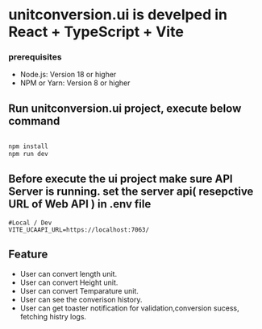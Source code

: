 # unitconversion.ui is develped in React + TypeScript + Vite

### prerequisites

- Node.js: Version 18 or higher
- NPM or Yarn: Version 8 or higher

## Run unitconversion.ui project, execute below command

```sh

npm install
npm run dev

```

## Before execute the ui project make sure API Server is running. set the server api( resepctive URL of Web API ) in .env file

```
#Local / Dev
VITE_UCAAPI_URL=https://localhost:7063/

```

## Feature

- User can convert length unit.
- User can convert Height unit.
- User can convert Temparature unit.
- User can see the converison history.
- User can get toaster notification for validation,conversion sucess, fetching histry logs.

